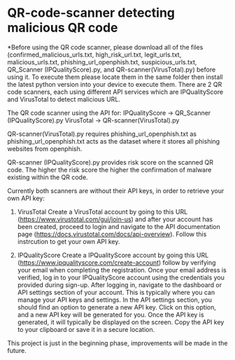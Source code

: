# QR-code-scanner detecting malicious QR code
*Before using the QR code scanner, please download all of the files (confirmed_malicious_urls.txt, high_risk_url.txt, legit_urls.txt, malicious_urls.txt, phishing_url_openphish.txt, suspicious_urls.txt, QR_Scanner (IPQualityScore).py, and QR-scanner(VirusTotal).py) before using it. To execute them please locate them in the same folder then install the latest python version into your device to execute them.
There are 2 QR code scanners, each using different API services which are IPQualityScore and VirusTotal to detect malicious URL.

The QR code scanner using the API for:
IPQualityScore -> QR_Scanner (IPQualityScore).py
VirusTotal -> QR-scanner(VirusTotal).py

QR-scanner(VirusTotal).py requires phishing_url_openphish.txt as phishing_url_openphish.txt acts as the dataset where it stores all phishing websites from openphish.

QR-scanner (IPQualityScore).py provides risk score on the scanned QR code. The higher the risk score the higher the confirmation of malware existing within the QR code. 

Currently both scanners are without their API keys, in order to retrieve your own API key:
1) VirusTotal
Create a VirusTotal account by going to this URL (https://www.virustotal.com/gui/join-us) and after your account has been created, proceed to login and navigate to the API documentation page (https://docs.virustotal.com/docs/api-overview). Follow this instrcution to get your own API key.
   
2) IPQualityScore
Create a IPQualityScore account by going this URL (https://www.ipqualityscore.com/create-account) follow by verifying your email when completing the registration. Once your email address is verified, log in to your IPQualityScore account using the credentials you provided during sign-up. After logging in, navigate to the dashboard or API settings section of your account. This is typically where you can manage your API keys and settings. In the API settings section, you should find an option to generate a new API key. Click on this option, and a new API key will be generated for you. Once the API key is generated, it will typically be displayed on the screen. Copy the API key to your clipboard or save it in a secure location.   

This project is just in the beginning phase, improvements will be made in the future.
